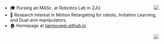
+ :mortar_board: Pursing an MASc. at Robotics Lab in ZJU. <img align=right src="https://github-readme-stats.vercel.app/api?username=liangyuwei&show_icons=true&theme=default&count_private=true&include_all_commits=true&hide=stars"/>  
+ :book: Research interest in Motion Retargeting for robots, Imitation Learning, and Dual-arm manipulators. 
+ :house: Homepage at [liangyuwei.github.io](https://liangyuwei.github.io/) 

<img align=right src="https://github-readme-stats.vercel.app/api/top-langs/?username=liangyuwei"/>  

